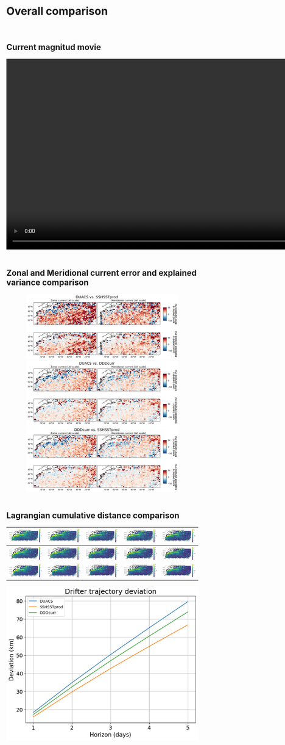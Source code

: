 # Overall comparison

<br>
 

## Current magnitud movie 
 

<center>
<video controls width="1000">
  <source src="https://github.com/ocean-data-challenges/2024_DC_WOC-ESA/assets/33433820/0dd433a6-f98d-46bd-b44f-0a0f5662164a" type="video/mp4" />  
</video>
</center>
 
 

<br>

## Zonal and Meridional current error and explained variance comparison
 

<center>
    <div id="Maps_DUACSvsBFNQG_errexplvarcomp_Agulhas_uv">
        <img src="../_static/Maps_DUACSvsSSHSSTprod_errexplvarcomp_Gulfstream_uv.png" width="400">
        <img src="../_static/Maps_DUACSvsDDDcurr_errexplvarcomp_Gulfstream_uv.png" width="400">
    </div> 
</center>

<center> 
    <div id="Maps_DUACSvsBFNQG_errexplvarcomp_Agulhas_uv">
        <img src="../_static/Maps_DDDcurrvsSSHSSTprod_errexplvarcomp_Gulfstream_uv.png" width="400">  
    </div>
</center>

<br>

## Lagrangian cumulative distance comparison

 
| ![DUACS LDC Gulfstream h1](../figures/deviation_maps_DUACS_Gulfstream_h1.png) | ![DUACS LDC Gulfstream h2](../figures/deviation_maps_DUACS_Gulfstream_h2.png) | ![DUACS LDC Gulfstream h3](../figures/deviation_maps_DUACS_Gulfstream_h3.png) | ![DUACS LDC Gulfstream h4](../figures/deviation_maps_DUACS_Gulfstream_h4.png) | ![DUACS LDC Gulfstream h5](../figures/deviation_maps_DUACS_Gulfstream_h5.png) |
|--|--|--|--|--|
| ![DDDcurr LDC Gulfstream h1](../figures/deviation_maps_DDDcurr_Gulfstream_h1.png) | ![DDDcurr LDC Gulfstream h2](../figures/deviation_maps_DDDcurr_Gulfstream_h2.png) | ![DDDcurr LDC Gulfstream h3](../figures/deviation_maps_DDDcurr_Gulfstream_h3.png) | ![DDDcurr LDC Gulfstream h4](../figures/deviation_maps_DDDcurr_Gulfstream_h4.png) | ![DDDcurr LDC Gulfstream h5](../figures/deviation_maps_DDDcurr_Gulfstream_h5.png) | 
| ![SSHSSTprod LDC Gulfstream h1](../figures/deviation_maps_SSHSSTprod_Gulfstream_h1.png) | ![SSHSSTprod LDC Gulfstream h2](../figures/deviation_maps_SSHSSTprod_Gulfstream_h2.png) | ![SSHSSTprod LDC Gulfstream h3](../figures/deviation_maps_SSHSSTprod_Gulfstream_h3.png) | ![SSHSSTprod LDC Gulfstream h4](../figures/deviation_maps_SSHSSTprod_Gulfstream_h4.png) | ![SSHSSTprod LDC Gulfstream h5](../figures/deviation_maps_SSHSSTprod_Gulfstream_h5.png) | 
 

![deviation_horizon_Agulhas](../figures/deviation_horizon_Gulfstream.png)  
 
<br>  
  